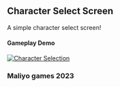 ## Character Select Screen

A simple character select screen!

#### Gameplay Demo
[![Character Selection](https://user-images.githubusercontent.com/43764423/219953440-38e2e556-2bdc-4d00-a771-0f55f91554b6.png)](https://drive.google.com/file/d/13_VzbE0DQdoPAUKFoUFaV_tA9fautBZ9/view?usp=sharing)

  ### Maliyo games 2023
